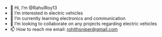 - 👋 Hi, I’m @RahulRoy13
- 👀 I’m interested in electric vehicles
- 🌱 I’m currently learning electronics and communication
- 💞️ I’m looking to collaborate on any projects regarding electric vehicles
- 📫 How to reach me 
            email: rohithsniper@gmail.com 

<!---
RahulRoy13/RahulRoy13 is a ✨ special ✨ repository because its `README.md` (this file) appears on your GitHub profile.
You can click the Preview link to take a look at your changes.
--->
